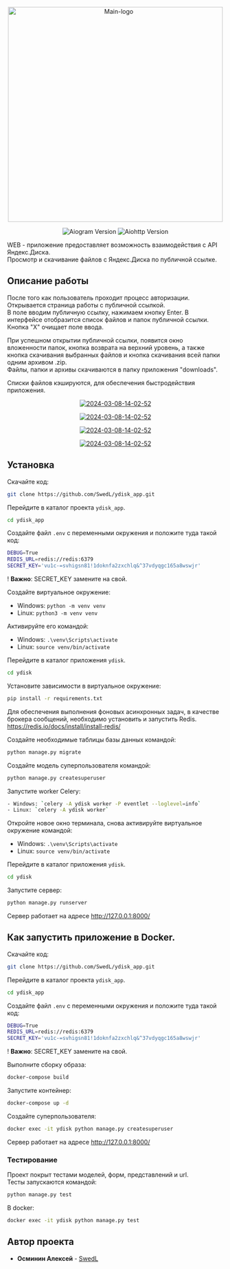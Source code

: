 <p align="center"><img src="https://i.ibb.co/vJnDKGB/picture-compress.png" alt="Main-logo" border="0" width="500"></p>

<p align="center">
   <img src="https://img.shields.io/badge/Python-3.11-orange)" alt="Aiogram Version">
   <img src="https://img.shields.io/badge/Django-5.1.1-E86F00" alt="Aiohttp Version">
</p>

<p>WEB - приложение предоставляет возможность взаимодействия с API Яндекс.Диска.
<br>Просмотр и скачивание файлов с Яндекс.Диска по публичной ссылке.</p>


## Описание работы
После того как пользователь проходит процесс авторизации.
Открывается страница работы с публичной ссылкой.<br>
В поле вводим публичную ссылку, нажимаем кнопку Enter. В интерфейсе отобразится список файлов и папок публичной ссылки.<br>
Кнопка "X" очищает поле ввода.

При успешном открытии публичной ссылки, появится окно вложенности папок,
кнопка возврата на верхний уровень, а также кнопка скачивания выбранных
файлов и кнопка скачивания всей папки одним архивом .zip.<br>
Файлы, папки и архивы скачиваются в папку приложения "downloads".

Списки файлов кэшируются, для обеспечения быстродействия приложения.

<p align="center">
<a href="https://i.ibb.co/ZTXLtb3/login-page.png"><img src="https://i.ibb.co/ZTXLtb3/login-page.png" alt="2024-03-08-14-02-52" border="0"></a>
</p>
<p align="center">
<a href="https://i.ibb.co/sygSRRY/public-key-page3.png"><img src="https://i.ibb.co/sygSRRY/public-key-page3.png" alt="2024-03-08-14-02-52" border="0"></a>
</p>
<p align="center">
<a href="https://i.ibb.co/mDz1wyZ/public-key-page1.png"><img src="https://i.ibb.co/mDz1wyZ/public-key-page1.png" alt="2024-03-08-14-02-52" border="0"></a>
</p>
<p align="center">
<a href="https://i.ibb.co/xzHp4HM/public-key-page2.png"><img src="https://i.ibb.co/xzHp4HM/public-key-page2.png" alt="2024-03-08-14-02-52" border="0"></a>
</p>


## Установка

Скачайте код:
```sh
git clone https://github.com/SwedL/ydisk_app.git
```
Перейдите в каталог проекта `ydisk_app`.<br>
```sh
cd ydisk_app
```
Создайте файл `.env` с переменными окружения и положите туда такой код:<br>

```sh
DEBUG=True
REDIS_URL=redis://redis:6379
SECRET_KEY='vu1c-=svhigsn81!1doknfa2zxchlq&^37vdyqgc165a8wswjr'
```
! **Важно**: SECRET_KEY замените на свой.<br>

Создайте виртуальное окружение:
- Windows: `python -m venv venv`
- Linux: `python3 -m venv venv`

Активируйте его командой:
- Windows: `.\venv\Scripts\activate`
- Linux: `source venv/bin/activate`

Перейдите в каталог приложения `ydisk`.<br>
```sh
cd ydisk
```
Установите зависимости в виртуальное окружение:

```sh
pip install -r requirements.txt
```

Для обеспечения выполнения фоновых асинхронных задач, в качестве брокера сообщений, необходимо установить и запустить Redis.  
https://redis.io/docs/install/install-redis/

Создайте необходимые таблицы базы данных командой:
```sh
python manage.py migrate
```
Создайте модель суперпользователя командой:
```sh
python manage.py createsuperuser
```
Запустите worker Celery:
```sh
- Windows: `celery -A ydisk worker -P eventlet --loglevel=info`
- Linux: `celery -A ydisk worker`
```

Откройте новое окно терминала, снова активируйте виртуальное окружение командой:
- Windows: `.\venv\Scripts\activate`
- Linux: `source venv/bin/activate`

Перейдите в каталог приложения `ydisk`.<br>
```sh
cd ydisk
```

Запустите сервер:
```sh
python manage.py runserver
```
Сервер работает на адресе <a href="http://127.0.0.1:8000/" target="_blank">http://127.0.0.1:8000/</a>

## Как запустить приложение в Docker.
Скачайте код:
```sh
git clone https://github.com/SwedL/ydisk_app.git
```
Перейдите в каталог проекта `ydisk_app`.<br>
```sh
cd ydisk_app
```
Создайте файл `.env` с переменными окружения и положите туда такой код:<br>

```sh
DEBUG=True
REDIS_URL=redis://redis:6379
SECRET_KEY='vu1c-=svhigsn81!1doknfa2zxchlq&^37vdyqgc165a8wswjr'
```
! **Важно**: SECRET_KEY замените на свой.<br>

Выполните сборку образа:
```sh
docker-compose build
```
Запустите контейнер:
```sh
docker-compose up -d
```
Создайте суперпользователя:
```sh
docker exec -it ydisk python manage.py createsuperuser
```
Сервер работает на адресе <a href="http://127.0.0.1:8000/" target="_blank">http://127.0.0.1:8000/</a>

### Тестирование

Проект покрыт тестами моделей, форм, представлений и url.<br>
Тесты запускаются командой:
```sh
python manage.py test
```
В docker:
```sh
docker exec -it ydisk python manage.py test
```
## Автор проекта

* **Осминин Алексей** - [SwedL](https://github.com/SwedL)


